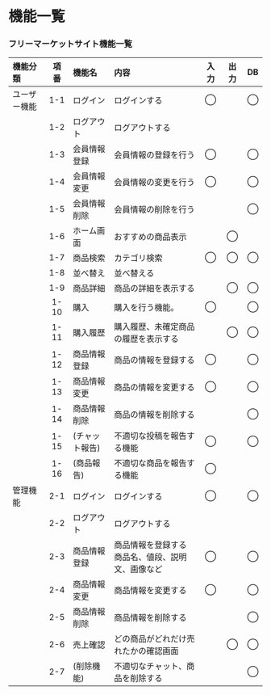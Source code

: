 # 機能一覧
### フリーマーケットサイト機能一覧

|機能分類|項番|機能名|内容|入力|出力|DB|
|:---|:---:|:---|:---|:---:|:---:|:---:|
|ユーザー機能|1-1|ログイン|ログインする|◯||◯|
||1-2|ログアウト|ログアウトする||||
||1-3|会員情報登録|会員情報の登録を行う|◯||◯|
||1-4|会員情報変更|会員情報の変更を行う|◯||◯|
||1-5|会員情報削除|会員情報の削除を行う|||◯|
||1-6|ホーム画面|おすすめの商品表示||◯||
||1-7|商品検索|カテゴリ検索|◯|◯|◯|
||1-8|並べ替え|並べ替える||||
||1-9|商品詳細|商品の詳細を表示する||◯|◯|
||1-10|購入|購入を行う機能。|◯||◯|
||1-11|購入履歴|購入履歴、未確定商品の履歴を表示する||◯|◯|
||1-12|商品情報登録|商品の情報を登録する|◯||◯|
||1-13|商品情報変更|商品の情報を変更する|◯||◯|
||1-14|商品情報削除|商品の情報を削除する|||◯|
||1-15|(チャット報告)|不適切な投稿を報告する機能|◯||◯|
||1-16|(商品報告)|不適切な商品を報告する機能|◯|||◯|
|管理機能|2-1|ログイン|ログインする|◯||◯|
||2-2|ログアウト|ログアウトする||||
||2-3|商品情報登録|商品情報を登録する<br>商品名、値段、説明文、画像など|◯||◯|
||2-4|商品情報変更|商品情報を変更する|◯||◯|
||2-5|商品情報削除|商品情報を削除する|||◯|
||2-6|売上確認|どの商品がどれだけ売れたかの確認画面||◯|◯|
||2-7|(削除機能)|不適切なチャット、商品を削除する|||◯|

